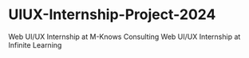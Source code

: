 # UIUX-Internship-Project-2024
Web UI/UX Internship at M-Knows Consulting
Web UI/UX Internship at Infinite Learning 
